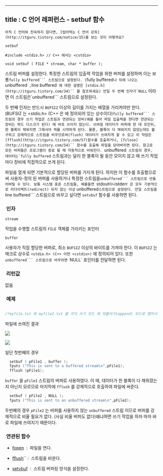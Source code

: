 ----------------
title : C 언어 레퍼런스 - setbuf 함수
--------------



```warning
아직 C 언어와 친숙하지 않다면, [씹어먹는 C 언어 강좌](http://itguru.tistory.com/notice/15)를 보는 것이 어떻까요?

```

`setbuf`



```info
#include <stdio.h> // C++ 에서는 <cstdio>

void setbuf ( FILE * stream, char * buffer );
```


스트림 버퍼를 설정한다.
특정한 스트림의 입출력 작업을 위한 버퍼를 설정하며 이는 보통`fully buffered``` 스트림으로 설정된다. (`fully buffered`나 뒤에 나오는`unbuffered`` ,``line buffered``` 에 대한 설명은 [stdio.h](http://itguru.tistory.com/34)`` 를 참조하세요) 만일 두 번째 인자가`NULL``` 이라면 이 스트림은`unbuffered``` 스트림으로 설정된다.

두 번째 인자는 반드시 `BUFSIZ` 이상의 길이를 가지는 배열을 가리켜야만 한다. (BUFSIZ 는 <stdio.h> (C++ 은 <cstdio> 에 정의되어 있는 상수이다)`fully buffered``` 스트림의 경우 쓰기 작업은 스트림과 연관되는 장비(예를 들어 파일 입출력을 한다면 연관되는 장비는 하드 디스크가 된다) 에 바로 쓰이지 않는다. 쓰여질 데이터가 버퍼에 한 데 모인뒤, 한 블록이 채워지면 그제서야 씍를 시작하게 된다. 물론, 블록이 다 채워지지 않았는데도 불구하고 강제적으로 스트림을 비우므로써(flush) 데이터가 쓰여지게 할 수 있고 이 작업은 [fflush](http://itguru.tistory.com/57)함수를 호출하거나, [fclose](http://itguru.tistory.com/54)`` 함수를 호출해 파일을 닫아버리면 된다. 참고로 모든 버퍼들은 프로그램이 종료 될 때 자동적으로 비워진다.
`unbuffered``` 스트림의 경우, 데이터는`fully buffered``` 스트림과는 달리 한 블록이 될 동안 모이지 않고 매 쓰기 작업마다 장비에 직접적으로 쓰게 된다.

파일을 열게 되면 기본적으로 할당된 버퍼를 가지게 된다. 하지만 이 함수를 호출함으로써 사용자-정의 된 버퍼를 사용하거나 특정한 스트림을`unbuffered``` 스트림으로 만들어버릴 수 있다.
보통 시스템 표준 스트림들, 예를들면 `stdout` 이나 `stderr` 은 모두 기본적으로 리다이렉트(redirect) 되지 않는 이상` unbuffered`스트림으로 설정된다.
만일 스트림을`line buffered``` 스트림으로 바꾸고 싶다면 `setvbuf` 함수를 사용하면 된다.



###  인자




`stream`

작업을 수행할 스트림의 `FILE` 객체를 가리키는 포인터

`buffer`

사용자가 직접 할당한 버퍼로, 최소 `BUFSIZ` 이상의 바이트를 가져야 한다. 이 `BUFSIZ` 는 매크로 상수로 `<stdio.h> (C++ 이면 <cstdio>)` 에 정의되어 있다. 또한`unbuffered``` 스트림으로 바꾸려면 `NULL` 포인터를 전달하면 된다.



###  리턴값




없음



###  예제


```cpp

/*myfile.txt 와 myfile2.txt 를 각각 쓰기 모드 와 덧붙이기(append) 모드로 열어서 buffer 을 버퍼로 사용한다. 이 때, pFIle1 의 경우 buffer 를 버퍼로 사용하지만 pFile2 는 버퍼를 사용하지 않는다. */#include <stdio.h>int main (){  char buffer[BUFSIZ];  FILE *pFile1, *pFile2;  pFile1=fopen ("myfile.txt","w");  pFile2=fopen ("myfile2.txt","a");  setbuf ( pFile1 , buffer );  fputs ("This is sent to a buffered stream\n",pFile1);  fflush (pFile1);  setbuf ( pFile2 , NULL );  fputs ("This is sent to an unbuffered stream\n",pFile2);  fclose (pFile1);  fclose (pFile2);  return 0;}
```

파일에 쓰여진 결과


![](http://img1.daumcdn.net/thumb/R1920x0/?fname=http%3A%2F%2Fcfile5.uf.tistory.com%2Fimage%2F137E581E4B7816E90A324C)


![](http://img1.daumcdn.net/thumb/R1920x0/?fname=http%3A%2F%2Fcfile9.uf.tistory.com%2Fimage%2F1705EC1E4B7816E90789F8)

일단 첫번째의 경우

```cpp
  setbuf ( pFile1 , buffer );
  fputs ("This is sent to a buffered stream\n",pFile1);
  fflush (pFile1);
```

`buffer` 을 `pFile1` 스트림의 버퍼로 사용하였다. 이 때, 데이터가 한 블록이 다 채워졌는지 아닌지 모르므로 마지막에 `fflush` 를 강제적으로 호출하여 파일에 써준다.

```cpp
  setbuf ( pFile2 , NULL );
  fputs ("This is sent to an unbuffered stream\n",pFile2);
```

두번째의 경우 `pFile2` 는 버퍼를 사용하지 않는 `unbuffered` 스트림 이므로 버퍼를 강제적으로 비울 필요가 없다. (사실 비울 버퍼도 없다)왜냐하면 쓰기 작업을 하자 마자 바로 파일에 쓰여지기 때문이다.



###  연관된 함수


*  [fopen](http://itguru.tistory.com/58)  :  파일을 연다.




*  [fflush](http://itguru.tistory.com/57)`` :  스트림을 비운다.

*  [setvbuf](http://itguru.tistory.com/62)  :  스트림 버퍼링 방식을 설정한다.







